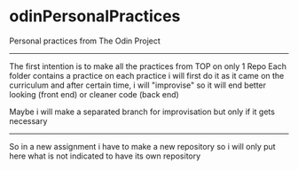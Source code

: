 # odinPersonalPractices
Personal practices from The Odin Project

-------
The first intention is to make all the practices from TOP on only 1 Repo
Each folder contains a practice
on each practice i will first do it as it came on the curriculum
and after certain time, i will "improvise" 
so it will end better looking (front end) or cleaner code (back end)

Maybe i will make a separated branch for improvisation but only if it gets necessary


--------------

So in a new assignment i have to make a new repository so i will only put here what is not indicated to have its own repository
